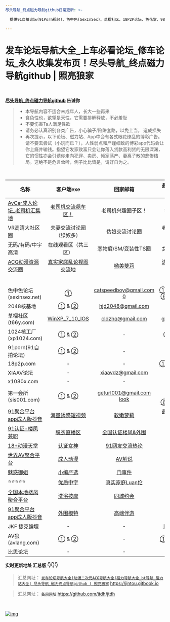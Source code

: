 ```yaml
---
尽头导航_终点磁力导航github日常更新: >-
  
  提供91自拍论坛(91Porn视频)、色中色(SexInSex)、草榴社区、18P2P论坛、色花堂、98堂、1024核工厂、2048核基地、海角社区、100lu高清首发论坛、性吧(SEX8)、桃花族、村花论坛、AV狼(avlang、XIAAV论坛、JKforum(捷克論壇)、AV天空、比思论坛、痴漢俱樂部等论坛永久地址和它们的最新地址发布页。

---
```


# 发车论坛导航大全\_上车必看论坛\_修车论坛\_永久收集发布页！尽头导航\_终点磁力导航github | 照亮狼家

&nbsp;&nbsp;&nbsp;&nbsp;&nbsp;&nbsp;&nbsp;


**[尽头导航_终点磁力导航github](https://jintou.gitbook.io/) 告诫你**

>  - 本导航内容不适合未成年人，长大一些再来
>   - 食色性也，欲望是天性，它需要排解释放，不必羞耻 
>   - 不要伤害Ta人满足性欲 
>   - 请务必认真识别各类广告，小心骗子/陷阱套路，以免上当， 造成损失
>   - 再次提示，以下论坛、磁力站、App中会有各式眼花缭乱的博彩广告。请不要去尝试（小玩而已？），人性弱点和严谨细致的博彩app代码会让你上瘾并输钱。指望它发家致富只会让你落入贷款高利贷的无限深渊，它的惯性亦会引诱你走向犯罪、卖房、倾家荡产、妻离子散的悲惨结局。这绝不是危言耸听，例子比比皆是，请好自为之。

&nbsp;&nbsp;&nbsp;&nbsp;&nbsp;&nbsp;&nbsp;


| 名称                                               |                          客户端exe                           |                   回家邮箱                   |                        最新地址发布页                        |
| -------------------------------------------------- | :----------------------------------------------------------: | :------------------------------------------: | :----------------------------------------------------------: |
| [AvCar成人论坛_老司机汇集地](https://yfriuxdff68nhtghjd8grtgr.linepr.cyou/fdhujde) |                [老司机交流飙车区！](https://yfriuxdff68nhtghjd8grtgr.linepr.cyou/fdhujde)                |   老司机兴趣圈子区！   |     推特福利姬     |
| VR高清大社区圈                                              |             夫妻交流讨论圈（绿奴多）             |     伪娘交流讨论圈     | 老司机兴趣圈子区！ |
| 无码/有码/中字高清                                          |               在线观看区（共三区）               | 恋物癖/SM/变装性TS圈 |    女优百科大全    |
| [ACG动漫资源交流圈](https://yfriuxdff68nhtghjd8grtgr.linepr.cyou/fdhujde)                                 | [真实家庭乱论视图交流地](https://yfriuxdff68nhtghjd8grtgr.linepr.cyou/fdhujde) |        [呦美萝莉](https://yfriuxdff68nhtghjd8grtgr.linepr.cyou/fdhujde)        |       [进入老司机汇集地](https://yfriuxdff68nhtghjd8grtgr.linepr.cyou/fdhujde)              |
|      |  |  | |
|      |  |  | |
|      |  |  | |
|      |  |  | |
|      |  |  | |
|      |  |  | |
| 色中色论坛(sexinsex.net)                           | [①](https://www.mediafire.com/file/03bf9sek6nk5tuv/%E8%89%B2%E4%B8%AD%E8%89%B2%E5%9C%B0%E5%9D%80%E5%8F%91%E5%B8%83%E5%99%A8.rar/file) |       catspeedboy@gmail.com     [0](http://104.164.58.94/)          |         [①](http://104.164.58.91/)[②](http://104.164.58.90/)[③](http://104.164.58.89/)[④](http://104.164.58.88/)[⑤](http://104.164.58.87/)  [⑥](http://104.164.58.86/)[⑦](http://104.164.58.85/)[⑧](http://104.164.58.84/)[⑨](http://104.164.58.83/)[⑩](http://104.164.58.82/)                |
| 2048核基地                                         | [①](https://github.com/jtdh/luntan/files/8078873/2048.zip) & [②](https://www.mediafire.com/file/c400441xvn6qglx/2048%E6%A0%B8%E5%9F%BA%E5%9C%B0%E5%8F%91%E5%B8%83%E5%99%A8.zip/file) |              hjd2048@gmail.com               |    [①](http://50qc.com:2048/) & [②](http://26t.net:2048/)    |
| 草榴社区(t66y.com)                                 | [WinXP_7_10_IOS](https://www.mediafire.com/file/wc2ggpxg4nxyhec/%E8%8D%89%E6%A6%B4%E5%8F%91%E5%B8%83%E5%99%A8.zip/file) |               cldzhq@gmail.com               |            [gfqzkep.com](http://www.gfqzkep.com/)            |
| 1024核工厂(xp1024.com)                             | [①](https://github.com/jtdh/luntan/files/8080733/1024.zip) & [②](https://www.mediafire.com/file/iqendjdz0cjra29/1024%E6%A0%B8%E5%B7%A5%E5%8E%82%E5%8F%91%E5%B8%83%E5%99%A8.zip/file) |                      -                       | [①](http://b11.hjfgczh733.rocks/bbs2.php) & [②](http://k11.csjbzcjnr.rocks/pw/)[③](http://b11.zbwymdcjsgg.rocks/pw/html_data/3/1711/846891.html) |
| 91porn(91自拍论坛)                                 | [①](https://github.com/jtdh/luntan/files/8090010/91app.zip) &  [②](https://www.mediafire.com/file/wbcq7s94xc6vc8n/91app.zip/file) |                      -                       |          [91home](https://www.ebay.com/usr/91home)           |
| 18p2p.com                                          |                              -                               |                      -                       | [①](http://www.18board.me/)[②](http://www.18p2p.me/)[③](http://www.18p2p.info/)[④]([http://www.18board.tv](http://www.18board.tv/) )[⑤](http://www.18board.net/) |
| XIAAV论坛                                          |                              -                               |              xiaavdz@gmail.com               |               [xavlt.com](https://xavlt.com/)                |
| x1080x.com                                         |                              -                               |                      -                       |               [c996.me](https://www.c996.me/)                |
| 第一会所(sis001.com)                               | [①](https://github.com/jtdh/luntan/files/8090016/sis001.zip) &  [②](https://www.mediafire.com/file/0fxrkeqr34tpd2q/sis001.zip/file) |            geturl001@gmail.com  [look](https://gre.sislook.com/)           |[①](http://104.164.59.117)[②](http://104.164.59.118) [③](http://104.164.59.119)[④](http://104.164.59.120)[⑤](http://104.164.59.121)  [⑥](http://104.164.59.122)[⑦](http://104.164.59.123)[⑧](http://104.164.59.124/)[⑨](http://104.164.59.125/)[⑩](http://104.164.59.126/)                |
| [91聚合平台app成人版抖音](https://yfriuxdff68nhtghjd8grtgr.linepr.cyou/fdhujde) |          [海量诱惑短视频](https://yfriuxdff68nhtghjd8grtgr.linepr.cyou/fdhujde)           |     [软嫩萝莉](https://yfriuxdff68nhtghjd8grtgr.linepr.cyou/fdhujde)      |         [最新国产大厂制片](https://yfriuxdff68nhtghjd8grtgr.linepr.cyou/fdhujde)          |
| [91认证-楼凤兼职](https://yfriuxdff68nhtghjd8grtgr.linepr.cyou/fdhujde)         |            [脱衣直播区](https://yfriuxdff68nhtghjd8grtgr.linepr.cyou/fdhujde)             | [全国认证楼凤&外围](https://yfriuxdff68nhtghjd8grtgr.linepr.cyou/fdhujde) |             [空投女友](https://yfriuxdff68nhtghjd8grtgr.linepr.cyou/fdhujde)              |
| [18+动漫天堂](https://yfriuxdff68nhtghjd8grtgr.linepr.cyou/fdhujde)             |             [认证女神](https://yfriuxdff68nhtghjd8grtgr.linepr.cyou/fdhujde)              |  [91网友交流热论](https://yfriuxdff68nhtghjd8grtgr.linepr.cyou/fdhujde)   |             [同城交流](https://yfriuxdff68nhtghjd8grtgr.linepr.cyou/fdhujde)              |
| [世界AV聚合平台](https://yfriuxdff68nhtghjd8grtgr.linepr.cyou/fdhujde)          |             [成人动漫](https://yfriuxdff68nhtghjd8grtgr.linepr.cyou/fdhujde)              |      [AV解说](https://yfriuxdff68nhtghjd8grtgr.linepr.cyou/fdhujde)       |             [经典三级](https://yfriuxdff68nhtghjd8grtgr.linepr.cyou/fdhujde)              |
| [魅惑御姐](https://yfriuxdff68nhtghjd8grtgr.linepr.cyou/fdhujde)                |             [小编严选](https://yfriuxdff68nhtghjd8grtgr.linepr.cyou/fdhujde)              |      [门事件](https://yfriuxdff68nhtghjd8grtgr.linepr.cyou/fdhujde)       |             [情趣综艺](https://yfriuxdff68nhtghjd8grtgr.linepr.cyou/fdhujde)              |
| ⭐⭐⭐⭐⭐                                              |             [优质中字](https://yfriuxdff68nhtghjd8grtgr.linepr.cyou/fdhujde)              |  [真实家庭Luan伦](https://yfriuxdff68nhtghjd8grtgr.linepr.cyou/fdhujde)   |             [激情小说](https://yfriuxdff68nhtghjd8grtgr.linepr.cyou/fdhujde)              |
| [全国本地楼凤聚合平台](https://yfriuxdff68nhtghjd8grtgr.linepr.cyou/fdhujde)    |             [洗浴按摩](https://yfriuxdff68nhtghjd8grtgr.linepr.cyou/fdhujde)              |     [同城约会](https://yfriuxdff68nhtghjd8grtgr.linepr.cyou/fdhujde)      |             [同城小姐](https://yfriuxdff68nhtghjd8grtgr.linepr.cyou/fdhujde)              |
| [91聚合平台app成人版抖音](https://yfriuxdff68nhtghjd8grtgr.linepr.cyou/fdhujde) |             [外围模特](https://yfriuxdff68nhtghjd8grtgr.linepr.cyou/fdhujde)              |     [高端伴游](https://yfriuxdff68nhtghjd8grtgr.linepr.cyou/fdhujde)      |             [情人包养](https://yfriuxdff68nhtghjd8grtgr.linepr.cyou/fdhujde)              |
| JKF 捷克論壇                                       |                              -                               |                      -                       |           [jkforum.net](https://www.jkforum.net/)            |
| AV狼(avlang.com)                                   | [①](https://github.com/jtdh/luntan/files/8090014/avlang.zip) &  [②](https://www.mediafire.com/file/rfvh7xpelwby9af/avlang.zip/file) |                      -                       |       [①](http://www.avlang.xyz/dizhi.php) 答：avlang        |
| 比思论坛                                           |                              -                               |                      -                       |           [caregirl](http://caregirl.net/302.html)           |



**实时更新地址 汇总版 👇👇👇**

> 汇总网址： [`发车论坛导航大全|动漫二次元ACG导航大全|磁力导航大全_bt导航_磁力站大全| 尽头导航_磁力终点导航github | 照亮狼家`](https://jintou.gitbook.io) https://jintou.gitbook.io

> 汇总网址： [`备用网址`](https://github.com/jtdh/jtdh/) https://github.com/jtdh/jtdh

&nbsp;&nbsp;&nbsp;&nbsp;&nbsp;&nbsp;&nbsp;




[![img](https://camo.githubusercontent.com/652ed4b05da76e7644ff9af7babe7c7728b6f0726a61d5a01ea08805c54703f1/68747470733a2f2f696d6736372e706978686f73742e746f2f696d616765732f37382f3236323331353632305f39312e6a7067)](https://camo.githubusercontent.com/652ed4b05da76e7644ff9af7babe7c7728b6f0726a61d5a01ea08805c54703f1/68747470733a2f2f696d6736372e706978686f73742e746f2f696d616765732f37382f3236323331353632305f39312e6a7067)
